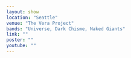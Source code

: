 ```yaml
---
layout: show
location: "Seattle"
venue: "The Vera Project"
bands: "Universe, Dark Chisme, Naked Giants"
link: ""
poster: ""
youtube: ""
---
```



